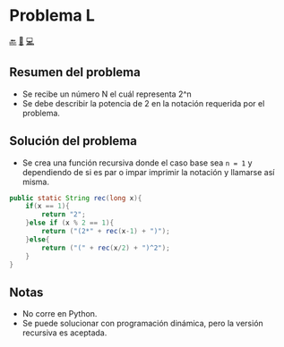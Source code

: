 # Problema L

[🔙](../) [📄](../L.pdf) [💻](../L.java)

## Resumen del problema

- Se recibe un número N el cuál representa 2^n
- Se debe describir la potencia de 2 en la notación requerida por el problema.

## Solución del problema

- Se crea una función recursiva donde el caso base sea ```n = 1``` y dependiendo de si es par o impar imprimir la notación y llamarse así misma.

```java
public static String rec(long x){
    if(x == 1){
        return "2";
    }else if (x % 2 == 1){
        return ("(2*" + rec(x-1) + ")");
    }else{
        return ("(" + rec(x/2) + ")^2");
    }
}
```

## Notas

- No corre en Python.
- Se puede solucionar con programación dinámica, pero la versión recursiva es aceptada.